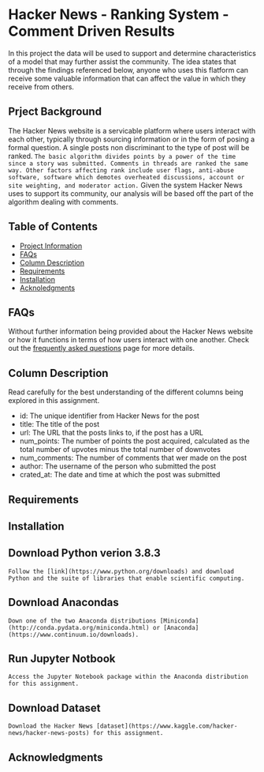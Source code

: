 # **Hacker News - Ranking System - Comment Driven Results**

In this project the data will be used to support and determine characteristics of a model that may further assist the community. The idea states that through the findings referenced below, anyone who uses this flatform can receive some valuable information that can affect the value in which they receive from others. 

## **Prject Background**

The Hacker News website is a servicable platform where users interact with each other, typically through sourcing information or in the form of posing a formal question. A single posts non discriminant to the type of post will be ranked. `The basic algorithm divides points by a power of the time since a story was submitted. Comments in threads are ranked the same way. Other factors affecting rank include user flags, anti-abuse software, software which demotes overheated discussions, account or site weighting, and moderator action.` Given the system Hacker News uses to support its community, our analysis will be based off the part of the algorithm dealing with comments. 

## **Table of Contents**
 * [Project Information](#project-information)
 * [FAQs](#faqs)
 * [Column Description](#column-description)
 * [Requirements](#requirements)
 * [Installation](#installation)
 * [Acknoledgments](#acknoledgments) 

## **FAQs**

  Without further information being provided about the Hacker News website or how it functions in terms of how users interact with one another. Check out the [frequently asked questions](https://news.ycombinator.com/newsfaq.html) page for more details.
  
## **Column Description**

 Read carefully for the best understanding of the different columns being explored in this assignment.

   * id: The unique identifier from Hacker News for the post
   * title: The title of the post
   * url: The URL that the posts links to, if the post has a URL
   * num_points: The number of points the post acquired, calculated as the total number of upvotes minus the total number of downvotes
   * num_comments: The number of comments that wer made on the post
   * author: The username of the person who submitted the post
   * crated_at: The date and time at which the post was submitted

## **Requirements**

## **Installation**

  ## Download Python verion 3.8.3
    Follow the [link](https://www.python.org/downloads) and download Python and the suite of libraries that enable scientific computing.
  ## Download Anacondas 
    Down one of the two Anaconda distributions [Miniconda](http://conda.pydata.org/miniconda.html) or [Anaconda](https://www.continuum.io/downloads).
  ## Run Jupyter Notbook 
    Access the Jupyter Notebook package within the Anaconda distribution for this assignment.
  ## Download Dataset
    Download the Hacker News [dataset](https://www.kaggle.com/hacker-news/hacker-news-posts) for this assignment.

## **Acknowledgments**


